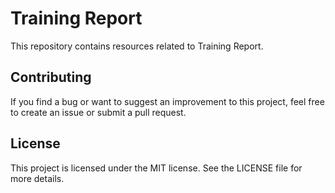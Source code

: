 # Training Report 
This repository contains resources related to Training Report.

## Contributing
If you find a bug or want to suggest an improvement to this project, feel free to create an issue or submit a pull request.

## License
This project is licensed under the MIT license. See the LICENSE file for more details.
